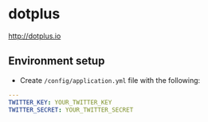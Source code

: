dotplus
=======

http://dotplus.io

Environment setup
-----------------

* Create `/config/application.yml` file with the following:
```yml
---
TWITTER_KEY: YOUR_TWITTER_KEY
TWITTER_SECRET: YOUR_TWITTER_SECRET
```
